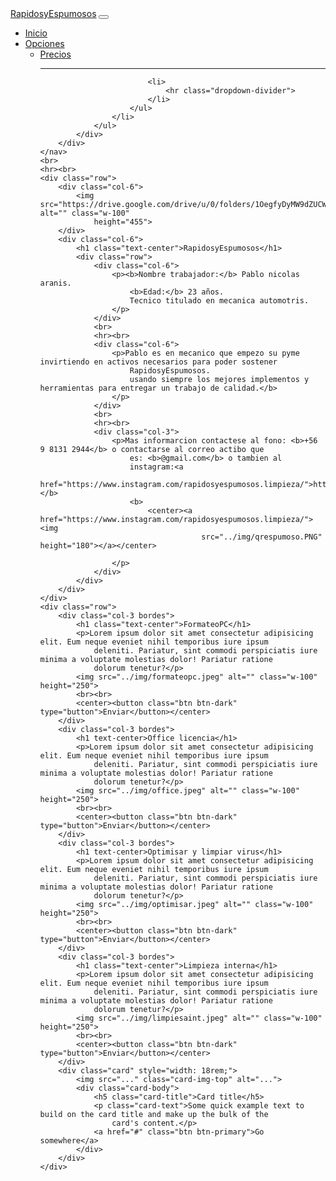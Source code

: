 <html lang="en">

<head>
    <meta charset="UTF-8">
    <meta http-equiv="X-UA-Compatible" content="IE=edge">
    <meta name="viewport" content="width=device-width, initial-scale=1.0">
    <title>RapidosyEspumosos</title>
    <link href="https://cdn.jsdelivr.net/npm/bootstrap@5.0.2/dist/css/bootstrap.min.css" rel="stylesheet"
        integrity="sha384-EVSTQN3/azprG1Anm3QDgpJLIm9Nao0Yz1ztcQTwFspd3yD65VohhpuuCOmLASjC" crossorigin="anonymous">
    <link rel="stylesheet" href="estilo.css">
</head>
<body>
    <nav class="navbar navbar-expand-lg navbar-dark bg-dark">
        <div class="container-fluid">
            <a class="navbar-brand" href="https://rapidosyespumosos.github.io/Rapidos">RapidosyEspumosos</a>
            <button class="navbar-toggler" type="button" data-bs-toggle="collapse"
                data-bs-target="#navbarSupportedContent" aria-controls="navbarSupportedContent" aria-expanded="false"
                aria-label="Toggle navigation">
                <span class="navbar-toggler-icon"></span>
            </button>
            <div class="collapse navbar-collapse" id="navbarSupportedContent">
                <!-- se hizo la clase espacio para poder poner el margin a la izquierda -->
                <ul class="navbar-nav me-auto mb-2 mb-lg-0 espacio">
                    <li class="nav-item">
                        <a class="nav-link active" aria-current="page"
                            href="https://rapidosyespumosos.github.io/Rapidos">Inicio</a>
                    </li>
                    <li class="nav-item dropdown">
                        <a class="nav-link dropdown-toggle" href="#" id="navbarDropdown" role="button"
                            data-bs-toggle="dropdown" aria-expanded="false">
                            Opciones
                        </a>
                        <ul class="dropdown-menu" aria-labelledby="navbarDropdown">
                            <li><a class="dropdown-item" href="https://rapidosyespumosos.github.io/Precios/">Precios</a>
                            </li>
                            <hr>

                            <li>
                                <hr class="dropdown-divider">
                            </li>
                        </ul>
                    </li>
                </ul>
            </div>
        </div>
    </nav>
    <br>
    <hr><br>
    <div class="row">
        <div class="col-6">
            <img src="https://drive.google.com/drive/u/0/folders/1OegfyDyMW9dZUCWfWDpCQJSwdeKSZ5DE" alt="" class="w-100"
                height="455">
        </div>
        <div class="col-6">
            <h1 class="text-center">RapidosyEspumosos</h1>
            <div class="row">
                <div class="col-6">
                    <p><b>Nombre trabajador:</b> Pablo nicolas aranis.
                        <b>Edad:</b> 23 años.
                        Tecnico titulado en mecanica automotris.
                    </p>
                </div>
                <br>
                <hr><br>
                <div class="col-6">
                    <p>Pablo es en mecanico que empezo su pyme invirtiendo en activos necesarios para poder sostener
                        RapidosyEspumosos.
                        usando siempre los mejores implementos y herramientas para entregar un trabajo de calidad.</b>
                    </p>
                </div>
                <br>
                <hr><br>
                <div class="col-3">
                    <p>Mas informarcion contactese al fono: <b>+56 9 8131 2944</b> o contactarse al correo actibo que
                        es: <b>@gmail.com</b> o tambien al
                        instagram:<a
                            href="https://www.instagram.com/rapidosyespumosos.limpieza/">https://www.instagram.com/rapidosyespumosos.limpieza/</a></b>
                        <b>
                            <center><a href="https://www.instagram.com/rapidosyespumosos.limpieza/"><img
                                        src="../img/qrespumoso.PNG" height="180"></a></center>

                    </p>
                </div>
            </div>
        </div>
    </div>
    <div class="row">
        <div class="col-3 bordes">
            <h1 class="text-center">FormateoPC</h1>
            <p>Lorem ipsum dolor sit amet consectetur adipisicing elit. Eum neque eveniet nihil temporibus iure ipsum
                deleniti. Pariatur, sint commodi perspiciatis iure minima a voluptate molestias dolor! Pariatur ratione
                dolorum tenetur?</p>
            <img src="../img/formateopc.jpeg" alt="" class="w-100" height="250">
            <br><br>
            <center><button class="btn btn-dark" type="button">Enviar</button></center>
        </div>
        <div class="col-3 bordes">
            <h1 text-center>Office licencia</h1>
            <p>Lorem ipsum dolor sit amet consectetur adipisicing elit. Eum neque eveniet nihil temporibus iure ipsum
                deleniti. Pariatur, sint commodi perspiciatis iure minima a voluptate molestias dolor! Pariatur ratione
                dolorum tenetur?</p>
            <img src="../img/office.jpeg" alt="" class="w-100" height="250">
            <br><br>
            <center><button class="btn btn-dark" type="button">Enviar</button></center>
        </div>
        <div class="col-3 bordes">
            <h1 text-center>Optimisar y limpiar virus</h1>
            <p>Lorem ipsum dolor sit amet consectetur adipisicing elit. Eum neque eveniet nihil temporibus iure ipsum
                deleniti. Pariatur, sint commodi perspiciatis iure minima a voluptate molestias dolor! Pariatur ratione
                dolorum tenetur?</p>
            <img src="../img/optimisar.jpeg" alt="" class="w-100" height="250">
            <br><br>
            <center><button class="btn btn-dark" type="button">Enviar</button></center>
        </div>
        <div class="col-3 bordes">
            <h1 class="text-center">Limpieza interna</h1>
            <p>Lorem ipsum dolor sit amet consectetur adipisicing elit. Eum neque eveniet nihil temporibus iure ipsum
                deleniti. Pariatur, sint commodi perspiciatis iure minima a voluptate molestias dolor! Pariatur ratione
                dolorum tenetur?</p>
            <img src="../img/limpiesaint.jpeg" alt="" class="w-100" height="250">
            <br><br>
            <center><button class="btn btn-dark" type="button">Enviar</button></center>
        </div>
        <div class="card" style="width: 18rem;">
            <img src="..." class="card-img-top" alt="...">
            <div class="card-body">
                <h5 class="card-title">Card title</h5>
                <p class="card-text">Some quick example text to build on the card title and make up the bulk of the
                    card's content.</p>
                <a href="#" class="btn btn-primary">Go somewhere</a>
            </div>
        </div>
    </div>




   <script src="https://cdn.jsdelivr.net/npm/bootstrap@5.0.2/dist/js/bootstrap.bundle.min.js"
        integrity="sha384-MrcW6ZMFYlzcLA8Nl+NtUVF0sA7MsXsP1UyJoMp4YLEuNSfAP+JcXn/tWtIaxVXM"
        crossorigin="anonymous"></script>
</body>

</html>
